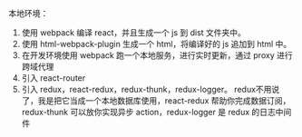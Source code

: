 本地环境：

1. 使用 webpack 编译 react，并且生成一个 js 到 dist 文件夹中。
2. 使用 html-webpack-plugin 生成一个 html，将编译好的 js 追加到 html 中。
3. 在开发环境使用 webpack 跑一个本地服务，进行实时更新，通过 proxy 进行跨域代理
4. 引入 react-router
5. 引入 redux，react-redux，redux-thunk，redux-logger。 redux不用说了，我是把它当成一个本地数据库使用，react-redux 帮助你完成数据订阅，redux-thunk 可以放你实现异步 action，redux-logger 是 redux 的日志中间件